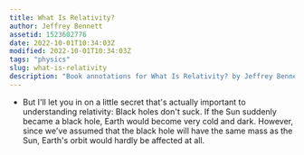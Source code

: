 ```yaml
---
title: What Is Relativity?
author: Jeffrey Bennett
assetid: 1523602776
date: 2022-10-01T10:34:03Z
modified: 2022-10-01T10:34:03Z
tags: "physics"
slug: what-is-relativity
description: "Book annotations for What Is Relativity? by Jeffrey Bennett"
---
```


*  But I'll let you in on a little secret that's actually important to understanding relativity: Black holes don't suck. If the Sun suddenly became a black hole, Earth would become very cold and dark. However, since we've assumed that the black hole will have the same mass as the Sun, Earth's orbit would hardly be affected at all.

